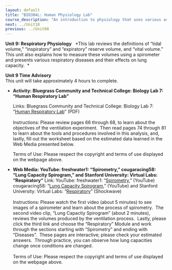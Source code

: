 ```yaml
---
layout: default
title: "BIO304L: Human Physiology Lab"
course_description: "An introduction to physiology that uses various activities and exercises to explore the subject. Lab topics include: enzyme activity, electroencephalography (EEG), electromyogram (EMG), electrocardiography (ECG), reflexes, blood pressure and heart rate, blood typing, spirometry, urinalysis, digestion of carbohydrates and proteins, and sea urchin embryology."
next: ../Unit10
previous: ../Unit08
---
```

**Unit 9: Respiratory Physiology** <span id="9"></span> 
*This lab reviews the definitions of “tidal volume,” “inspiratory” and
“expiratory” reserve volume, and “vital volume.” This unit also explains
how to measure these volumes using a spirometer and presents various
respiratory diseases and their effects on lung capacity.  *

**Unit 9 Time Advisory**  
This unit will take approximately 4 hours to complete.

-   **Activity: Bluegrass Community and Technical College: Biology Lab
    7: “Human Respiratory Lab”**

    Links: Bluegrass Community and Technical College: Biology Lab 7:
    “[Human Respiratory
    Lab](http://www.bluegrass.kctcs.edu/Natural_Sciences/Biology/BIO_139_Virtual_Lab/~/media/Bluegrass/Natural_Sciences/Biology/documents/lab7_human_respiratory.ashx)”
    (PDF)  
        
     Instructions: Please review pages 66 through 68, to learn about the
    objectives of the ventilation experiment.  Then read pages 74
    through 81 to learn about the tools and procedures involved in this
    analysis, and, lastly, fill out the worksheet based on the estimated
    data learned in the Web Media presented below.  
      
     Terms of Use: Please respect the copyright and terms of use
    displayed on the webpage above.

-   **Web Media: YouTube: freshwater1: “Spirometry,” cougaracing58:
    “Lung Capacity Spirogram,” and Stanford University: Virtual Labs:
    “Respiratory”**
    Link: YouTube: freshwater1:
    “[Spirometry](http://www.youtube.com/watch?v=y9eiVqddVVo&feature=related),”
    (YouTube) cougaracing58: “[Lung Capacity
    Spirogram](http://www.youtube.com/watch?v=dG_NdK-M2sY),” (YouTube)
    and Stanford University: Virtual Labs:
    “[Respiratory](http://virtuallabs.stanford.edu/demo/)” (Shockwave)  
        
     Instructions: Please watch the first video (about 5 minutes) to see
    images of a spirometer and learn about the process of spirometry. 
    The second video clip, “Lung Capactiy Spirogram” (about 2 minutes),
    reviews the volumes produced by the ventilation process.  Lastly,
    please click the third link and choose the “Respiratory” Module and
    work through the sections starting with “Spirometry” and ending with
    “Diseases”.  These pages are interactive; please check your
    estimated answers.  Through practice, you can observe how lung
    capacities change once conditions are changed.  
        
     Terms of Use: Please respect the copyright and terms of use
    displayed on the webpage above.


